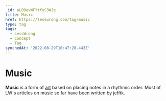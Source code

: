 ```yaml
---
_id: aLB9evWFYtfyS3WJg
title: Music
href: https://lesswrong.com/tag/music
type: tag
tags:
  - LessWrong
  - Concept
  - Tag
synchedAt: '2022-08-29T10:47:28.443Z'
---
```

# Music

**Music** is a form of [art](art) based on placing notes in a rhythmic order. Most of LW's articles on music so far have been written by jefftk.